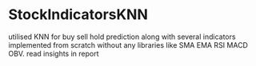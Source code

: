 ﻿# StockIndicatorsKNN
utilised KNN for buy sell hold prediction along with several indicators implemented from scratch without any libraries like SMA EMA RSI MACD OBV.
read insights in report
